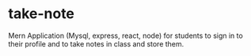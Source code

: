 # take-note
Mern Application (Mysql, express, react, node) for students to sign in to their profile and to take notes in class and store them.
